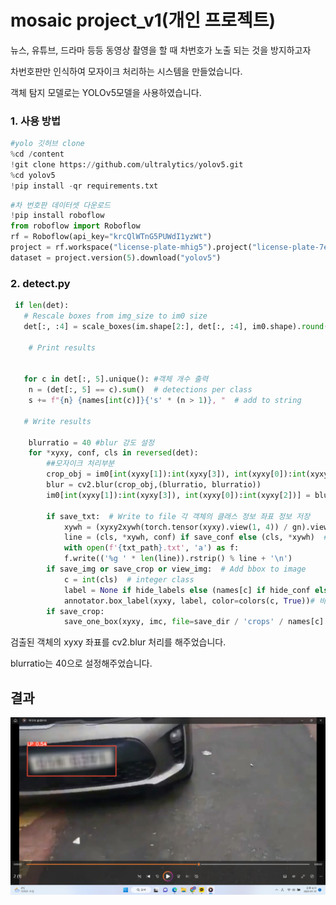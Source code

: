 # mosaic project_v1(개인 프로젝트)

뉴스, 유튜브, 드라마 등등 동영상 촬영을 할 때 차번호가 노출 되는 것을 방지하고자 

차번호판만 인식하여 모자이크 처리하는 시스템을 만들었습니다.

객체 탐지 모델로는 YOLOv5모델을 사용하였습니다.

### 1. 사용 방법

```python
#yolo 깃허브 clone
%cd /content
!git clone https://github.com/ultralytics/yolov5.git
%cd yolov5
!pip install -qr requirements.txt
```



```python
#차 번호판 데이터셋 다운로드
!pip install roboflow
from roboflow import Roboflow
rf = Roboflow(api_key="krcQlWTnG5PUWdI1yzWt")
project = rf.workspace("license-plate-mhig5").project("license-plate-7egee")
dataset = project.version(5).download("yolov5")
```

### 2. detect.py

```python
 if len(det):
   # Rescale boxes from img_size to im0 size
   det[:, :4] = scale_boxes(im.shape[2:], det[:, :4], im0.shape).round()

    # Print results
                

   for c in det[:, 5].unique(): #객체 개수 출력
    n = (det[:, 5] == c).sum()  # detections per class
    s += f"{n} {names[int(c)]}{'s' * (n > 1)}, "  # add to string

   # Write results

	blurratio = 40 #blur 강도 설정                
    for *xyxy, conf, cls in reversed(det):
        ##모자이크 처리부분
		crop_obj = im0[int(xyxy[1]):int(xyxy[3]), int(xyxy[0]):int(xyxy[2])]
        blur = cv2.blur(crop_obj,(blurratio, blurratio))
        im0[int(xyxy[1]):int(xyxy[3]), int(xyxy[0]):int(xyxy[2])] = blur
        
        if save_txt:  # Write to file 각 객체의 클래스 정보 좌표 정보 저장
            xywh = (xyxy2xywh(torch.tensor(xyxy).view(1, 4)) / gn).view(-1).tolist()  # normalized xywh
            line = (cls, *xywh, conf) if save_conf else (cls, *xywh)  # label format
            with open(f'{txt_path}.txt', 'a') as f:
            f.write(('%g ' * len(line)).rstrip() % line + '\n')
        if save_img or save_crop or view_img:  # Add bbox to image
            c = int(cls)  # integer class
            label = None if hide_labels else (names[c] if hide_conf else f'{names[c]}{conf:.2f}') #바운딩박스 
			annotator.box_label(xyxy, label, color=colors(c, True))# 바운딩 박스 표시
        if save_crop:
			save_one_box(xyxy, imc, file=save_dir / 'crops' / names[c] / f'{p.stem}.jpg', BGR=True)
```

검출된 객체의 xyxy 좌표를 cv2.blur 처리를 해주었습니다.

blurratio는 40으로 설정해주었습니다.



## 결과

<img src="https://github.com/2Swon/DeepLearing/blob/main/Project/mosaic_YOLOv5/img/2.png" alt="1">


